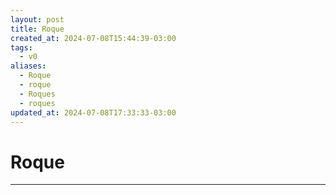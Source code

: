 ```yaml
---
layout: post
title: Roque
created_at: 2024-07-08T15:44:39-03:00
tags:
  - v0
aliases:
  - Roque
  - roque
  - Roques
  - roques
updated_at: 2024-07-08T17:33:33-03:00
---
```

# Roque
---

